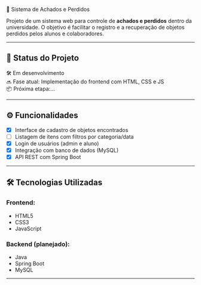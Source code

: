 🧭 Sistema de Achados e Perdidos

Projeto de um sistema web para controle de **achados e perdidos** dentro da universidade. O objetivo é facilitar o registro e a recuperação de objetos perdidos pelos alunos e colaboradores.

---

## 🚧 Status do Projeto

🛠️ Em desenvolvimento  
🔜 Fase atual: Implementação do frontend com HTML, CSS e JS  
📦 Próxima etapa:...

---

## ⚙️ Funcionalidades

- [x] Interface de cadastro de objetos encontrados
- [ ] Listagem de itens com filtros por categoria/data
- [x] Login de usuários (admin e aluno)
- [x] Integração com banco de dados (MySQL)
- [x] API REST com Spring Boot

---

## 🛠️ Tecnologias Utilizadas

### Frontend:
- HTML5
- CSS3
- JavaScript

### Backend (planejado):
- Java
- Spring Boot
- MySQL

---

